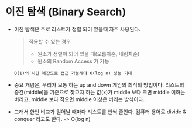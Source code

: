 # 이진 탐색 (Binary Search)

- 이진 탐색은 주로 리스트가 정렬 되어 있을때 자주 사용된다.

  > 적용할 수 있는 경우
  >
  > - 원소가 정렬이 되어 있을 때(오름차순, 내림차순)
  > - 원소의 Random Access 가 가능

      O(1)의 시간 복잡도로 접근 가능해야 O(log n) 성능 기대

- 중요 개념은, 우리가 보통 하는 up and down 게임의 최적의 방법이다. 리스트의 중간(middle)을 기준으로 찾고자 하는 값(x)가 middle 보다 크면 middle 이하는 버리고, middle 보다 작으면 middle 이상은 버리는 방식이다.
- 그래서 한번 비교가 일어날 때마다 리스트를 반씩 줄인다. 컴퓨터 용어로 divide & conquer 라고도 한다. -> O(log n)
